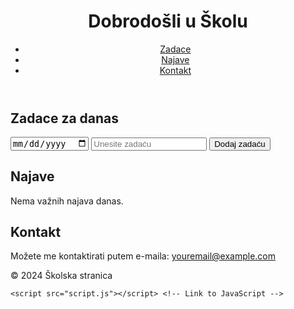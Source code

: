 <!DOCTYPE html>
<html lang="hr">
<head>
    <meta charset="UTF-8">
    <meta name="viewport" content="width=device-width, initial-scale=1.0">
    <title>Školske Zadace</title>
    <link rel="stylesheet" href="styles.css"> <!-- Link to CSS -->
</head>
<body>
    <header>
        <h1>Dobrodošli u Školu</h1>
        <nav>
            <ul>
                <li><a href="#homework">Zadace</a></li>
                <li><a href="#announcements">Najave</a></li>
                <li><a href="#contact">Kontakt</a></li>
            </ul>
        </nav>
    </header>
    <main>
        <section id="homework">
            <h2>Zadace za danas</h2>
            <div>
                <input type="date" id="dateInput">
                <input type="text" id="taskInput" placeholder="Unesite zadaću">
                <button onclick="addTask()">Dodaj zadaću</button>
            </div>
            <ul id="homework-list">
                <!-- Zadaće će se dodavati ovdje -->
            </ul>
        </section>
        <section id="announcements">
            <h2>Najave</h2>
            <p>Nema važnih najava danas.</p>
        </section>
        <section id="contact">
            <h2>Kontakt</h2>
            <p>Možete me kontaktirati putem e-maila: <a href="mailto:youremail@example.com">youremail@example.com</a></p>
        </section>
    </main>
    <footer>
        <p>&copy; 2024 Školska stranica</p>
    </footer>

    <script src="script.js"></script> <!-- Link to JavaScript -->
</body>
</html>

